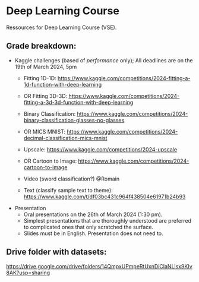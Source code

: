 # Deep Learning Course
Ressources for Deep Learning Course (VSE).

## Grade breakdown:
- Kaggle challenges (based of _performance_ only); All deadlines are on the 19th of March 2024, 5pm
  * Fitting 1D-1D: https://www.kaggle.com/competitions/2024-fitting-a-1d-function-with-deep-learning
  * OR Fitting 3D-3D: https://www.kaggle.com/competitions/2024-fitting-a-3d-3d-function-with-deep-learning

  * Binary Classification: https://www.kaggle.com/competitions/2024-binary-classification-glasses-no-glasses
  * OR MICS MNIST: https://www.kaggle.com/competitions/2024-decimal-classification-mics-mnist

  * Upscale: https://www.kaggle.com/competitions/2024-upscale
  * OR Cartoon to Image: https://www.kaggle.com/competitions/2024-cartoon-to-image

  * Video (sword classification?) @Romain

  * Text (classify sample text to theme): https://www.kaggle.com/t/df03bc431c964f438504e61971b24b93
- Presentation
  * Oral presentations on the 26th of March 2024 (1:30 pm).
  * Simplest presentations that are thoroughly understood are preferred to complicated ones that only scratched the surface.
  * Slides must be in English. Presentation does not need to.

## Drive folder with datasets:
https://drive.google.com/drive/folders/14QmpxUPmpeRtUxnDiCIaNLlsx9KIv8AK?usp=sharing
